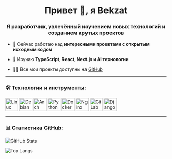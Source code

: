 <h1 align="center">Привет 👋, я Bekzat</h1>
<h3 align="center">Я разработчик, увлечённый изучением новых технологий и созданием крутых проектов</h3>

- 🔭 Сейчас работаю над **интересными проектами с открытым исходным кодом**

- 🌱 Изучаю **TypeScript, React, Next.js и AI технологии**

- 👨‍💻 Все мои проекты доступны на [GitHub](https://github.com/forGoodtime)

---

### 🛠️ Технологии и инструменты:
<p align="left">
  <img src="https://cdn.jsdelivr.net/gh/devicons/devicon/icons/linux/linux-original.svg" width="40" height="40" alt="Linux"/>
  <img src="https://cdn.jsdelivr.net/gh/devicons/devicon/icons/debian/debian-original.svg" width="40" height="40" alt="Debian"/>
  <img src="https://cdn.jsdelivr.net/gh/devicons/devicon/icons/archlinux/archlinux-original.svg" width="40" height="40" alt="Arch Linux"/>
  <img src="https://cdn.jsdelivr.net/gh/devicons/devicon/icons/python/python-original.svg" width="40" height="40" alt="Python"/>
  <img src="https://cdn.jsdelivr.net/gh/devicons/devicon/icons/docker/docker-original.svg" width="40" height="40" alt="Docker"/>
  <img src="https://cdn.jsdelivr.net/gh/devicons/devicon/icons/nginx/nginx-original.svg" width="40" height="40" alt="Nginx"/>
  <img src="https://cdn.jsdelivr.net/gh/devicons/devicon/icons/gitlab/gitlab-original.svg" width="40" height="40" alt="GitLab CI/CD"/>
  <img src="https://cdn.jsdelivr.net/gh/devicons/devicon/icons/django/django-plain.svg" width="40" height="40" alt="Django"/>
</p>

---

### 📊 Статистика GitHub:
![GitHub Stats](https://github-readme-stats.vercel.app/api?username=forGoodtime&show_icons=true&theme=radical)

![Top Langs](https://github-readme-stats.vercel.app/api/top-langs/?username=forGoodtime&layout=compact&theme=radical)
